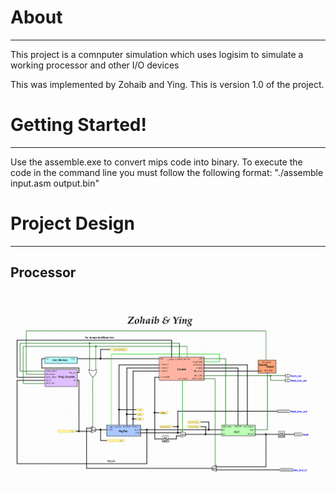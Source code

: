 # About
------------------
This project is a comnputer simulation which uses logisim to simulate a working processor and other I/O devices 

This was implemented by Zohaib and Ying.
This is version 1.0 of the project.

# Getting Started!
------------------
Use the assemble.exe to convert mips code into binary. 
To execute the code in the command line you must follow the following format:
"./assemble input.asm output.bin"

# Project Design
------------------
## Processor

![ALT text](Assets/Processor.png)
